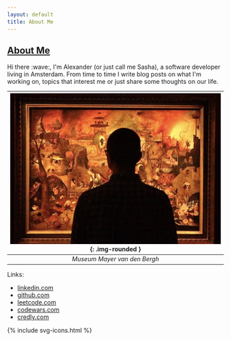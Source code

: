 ```yaml
---
layout: default
title: About Me
---
```

<div class="row-fluid segment">
	<h2 class="small"><a href="{{ page.url }}">About Me</a></h2>
	<div>
		Hi there :wave:, I'm Alexander (or just call me Sasha), a software developer living in Amsterdam. From time to time I write blog posts on what I'm working on, topics that interest me or just share some thoughts on our life.
	</div>
</div>

| ![photo-of-me](/images/photo.jpg){: .img-rounded } |
|:--:| 
| *Museum Mayer van den Bergh* |

<p class="links">Links:</p>

* [linkedin.com](https://linkedin.com/in/sashasyedin)
* [github.com](https://github.com/sashasyedin)
* [leetcode.com](https://leetcode.com/u/sashasyedin)
* [codewars.com](https://codewars.com/users/sashasyedin)
* [credly.com](https://www.credly.com/users/sashasyedin)

<div class="contacts">
	{% include svg-icons.html %}
</div>

